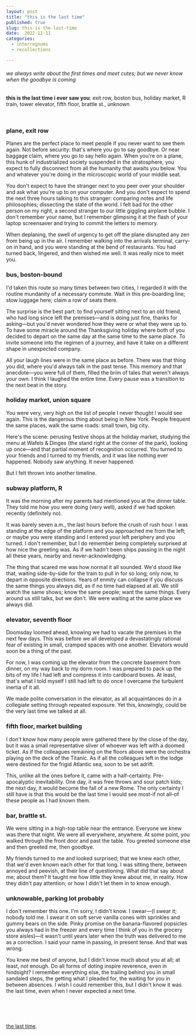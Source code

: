 ```yaml
---
layout: post
title: "this is the last time"
published: true
slug: this-is-the-last-time
date:  2022-11-11
categories:
  - interregnums
  - recollections

---
```


###### we always write about the first times and meet cutes; but we never know when the goodbye is coming                             

**this is the last time i ever saw you**: exit row, boston bus, holiday market, R train, tower elevator, fifth floor, brattle st., unknown

<!--more-->

<br /> 

### **plane, exit row**

Planes are the perfect place to meet people if you never want to see them again. Not before security: that's where you go to say goodbye. Or near baggage claim, where you go to say hello again. When you're on a plane, this hunk of industrialized society suspended in the stratosphere, you expect to fully disconnect from all the humanity that awaits you below. You and whatever you're doing in the microscopic world of your middle seat. 

You don't expect to have the stranger next to you peer over your shoulder and ask what you're up to on your computer. And you don't expect to spend the next three hours talking to this stranger: comparing notes and life philosophies; dissecting the state of the world. I felt bad for the other person on my right, a second stranger to our little giggling airplane bubble. I don't remember your name, but I remember glimpsing it at the flash of your laptop screensaver and trying to commit the letters to memory.

When deplaning, the swell of urgency to get off the plane disrupted any zen from being up in the air. I remember walking into the arrivals terminal, carry-on in hand, and you were standing at the bend of restaurants. You had turned back, lingered, and then wished me well. It was really nice to meet you.



### **bus, boston-bound**

I'd taken this route so many times between two cities, I regarded it with the routine mundanity of a necessary commute. Wait in this pre-boarding line; stow luggage here; claim a row of seats there. 

The surprise is the best part: to find yourself sitting next to an old friend, who had long since left the premises—and is doing just fine, thanks for asking—but you'd never wondered how they were or what they were up to. To have some miracle around the Thanksgiving holiday where both of you decided to depart on the same day at the same time to the same place. To invite someone into the regimen of a journey, and have it take on a different shape in unexpected company.

All your laugh lines were in the same place as before. There was that thing you did, where you'd always talk in the past tense. This memory and that anecdote—you were full of them, filled the brim of tales that weren't always your own. I think I laughed the entire time. Every pause was a transition to the next beat in the story. 



### holiday market, union square

You were very, very high on the list of people I never thought I would see again. This is the dangerous thing about being in New York. People frequent the same places, walk the same roads: small town, big city.

Here's the scene: perusing festive shops at the holiday market, studying the menu at Wafels & Dinges (the stand right at the corner of the park), looking up once—and that partial moment of recognition occurred. You turned to your friends and I turned to my friends, and it was like nothing ever happened. Nobody saw anything. It never happened.

But I felt thrown into another timeline. 





### subway platform, R 

It was the morning after my parents had mentioned you at the dinner table. They told me how you were doing (very well), asked if we had spoken recently (definitely no). 

It was barely seven a.m., the last hours before the crush of rush hour. I was standing at the edge of the platform and you approached me from the left; or maybe you were standing and I entered your left periphery and you turned. I don't remember, but I do remember being completely surprised at how nice the greeting was. As if we hadn't been ships passing in the night all these years, nearby and never-acknowledging.

The thing that scared me was how normal it all sounded. We'd stood like that, waiting side-by-side for the train to pull in for so long; only now, to depart in opposite directions. Years of enmity can collapse if you discuss the same things you always did, as if no time had elapsed at all. We still watch the same shows; know the same people; want the same things. Every around us still talks, but we don't. We were waiting at the same place we always did. 



### elevator, seventh floor

Doomsday loomed ahead, knowing we had to vacate the premises in the next few days. This was before we all developed a devastatingly rational fear of existing in small, cramped spaces with one another. Elevators would soon be a thing of the past.

For now, I was coming up the elevator from the concrete basement from dinner, on my way back to my dorm room. I was prepared to pack up the bits of my life I had left and compress it into cardboard boxes. At least, that's what I told myself I still had left to do once I overcame the turbulent inertia of it all.

We made polite conversation in the elevator, as all acquaintances do in a collegiate setting through repeated exposure. Yet this, knowingly, could be the very last time we talked at all. 



### fifth floor, market building
I don't know how many people were gathered there by the close of the day, but it was a small representative sliver of whoever was left with a doomed ticket. As if the colleagues remaining on the floors above were the orchestra playing on the deck of the Titanic. As if all the colleagues left in the lodge were destined for the frigid Atlantic sea, soon to be set adrift. 

This, unlike all the ones before it, came with a half-certainty. Pre-apocalyptic inevitability. One day, it was free throws and sour patch kids; the next day, it would become the fall of a new Rome. The only certainty I still have is that this would be the last time I would see most-if not all-of these people as I had known them.


### bar, brattle st.

We were sitting in a high-top table near the entrance. Everyone we knew was there that night. We were all everywhere, anywhere. At some point, you walked through the front door and past the table. You greeted someone else and then greeted me, then goodbye.

My friends turned to me and looked surprised; that we knew each other, that we'd even known each other for that long. I was sitting there, between annoyed and peevish, at their line of questioning. What did that say about me; about them? It taught me how little they knew about me, in reality. How they didn't pay attention; or how I didn't let them in to know enough.




### unknowable, parking lot probably

I don't remember this one. I'm sorry, I didn't know. I swear—(I swear it; nobody told me. I swear it on soft serve vanilla cones with sprinkles and gummy bears on the side. Pinky promise on the banana-flavored popsicles you always had in the freezer and every time I think of you in the grocery store aisles)—it wasn't until years later when the truth was delivered to me as a correction. I said your name in passing, in present tense. And that was wrong.

You knew me best of anyone, but I didn't know much about you at all; at least, not enough. Do all forms of doting inspire reverence, even in hindsight? I remember everything else, the trailing behind you in small sandaled steps, the getting what I pleaded for, the waiting for you in between absences. I wish I could remember this, but I didn't know it was the last time, even when I never expected a next time.


<br />
<br />
<br />

[the last time](https://www.youtube.com/watch?v=pCH4QrSx2Jg). 